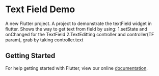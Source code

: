 # Text Field Demo

A new Flutter project. A project to demonstrate the textField widget in flutter. Shows the way to get text from field by using:
1.setState and onChanged for the TextField
2.TextEditting controller and controller(TF param), grab by taking controller.text

## Getting Started

For help getting started with Flutter, view our online
[documentation](https://flutter.io/).
